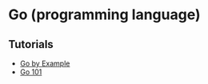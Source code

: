 # Go (programming language)

## Tutorials

- [Go by Example](https://gobyexample.com/)
- [Go 101](https://go101.org/)
